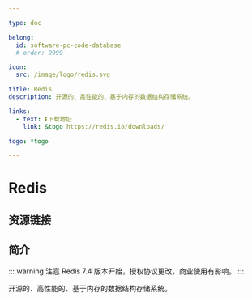 ```yaml
---

type: doc

belong:
  id: software-pc-code-database
  # order: 9999

icon:
  src: /image/logo/redis.svg

title: Redis
description: 开源的、高性能的、基于内存的数据结构存储系统。

links:
  - text: ⏬下载地址
    link: &togo https://redis.io/downloads/

togo: *togo

---
```


<ShowLogo />

# Redis

<ShowBreadcrumb />

## 资源链接

<ShowLinks />

## 简介

::: warning 注意
Redis 7.4 版本开始，授权协议更改，商业使用有影响。
:::

开源的、高性能的、基于内存的数据结构存储系统。